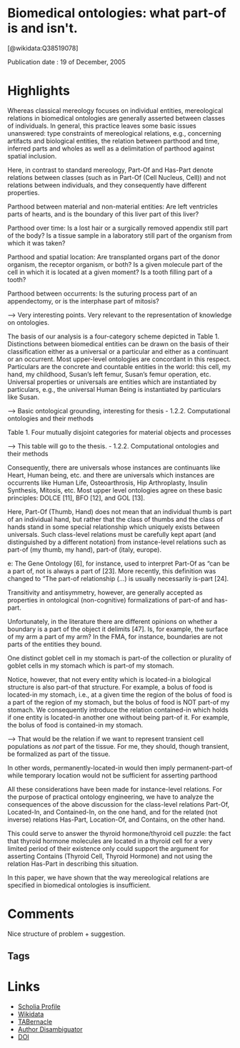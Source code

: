 
Biomedical ontologies: what part-of is and isn't.
=================================================
  
  [@wikidata:Q38519078]  
  
Publication date : 19 of December, 2005  

# Highlights

Whereas classical mereology focuses on individual entities, mereological relations in biomedical ontologies are generally asserted between classes of individuals. In general, this practice leaves some basic issues unanswered: type constraints of mereological relations, e.g., concerning artifacts and biological entities, the relation between parthood and time, inferred parts and wholes as well as a delimitation of parthood against spatial inclusion.

 Here, in contrast to standard mereology, Part-Of and Has-Part denote relations between classes (such as in Part-Of (Cell Nucleus, Cell)) and not relations between individuals, and they consequently have different properties.


Parthood between material and non-material entities: Are left ventricles parts of hearts, and is the boundary of this liver part of this liver?

Parthood over time: Is a lost hair or a surgically removed appendix still part of the body? Is a tissue sample in a laboratory still part of the organism from which it was taken?

Parthood and spatial location: Are transplanted organs part of the donor organism, the receptor organism, or both? Is a given molecule part of the cell in which it is located at a given moment? Is a tooth filling part of a tooth?

Parthood between occurrents: Is the suturing process part of an appendectomy, or is the interphase part of mitosis?

--> Very interesting points. Very relevant to the representation of knowledge on ontologies.


The basis of our analysis is a four-category scheme depicted in Table 1. Distinctions between biomedical entities can be drawn on the basis of their classification either as a universal or a particular and either as a continuant or an occurrent. Most upper-level ontologies are concordant in this respect. Particulars are the concrete and countable entities in the world: this cell, my hand, my childhood, Susan’s left femur, Susan’s femur operation, etc. Universal properties or universals are entities which are instantiated by particulars, e.g., the universal Human Being is instantiated by particulars like Susan.

--> Basic ontological grounding, interesting for thesis - 1.2.2. Computational ontologies and their methods

Table 1. Four mutually disjoint categories for material objects and processes

--> This table will go to the thesis. -  1.2.2. Computational ontologies and their methods


Consequently, there are universals whose instances are continuants like Heart, Human being, etc. and there are universals which instances are occurrents like Human Life, Osteoarthrosis, Hip Arthroplasty, Insulin Synthesis, Mitosis, etc. Most upper level ontologies agree on these basic principles: DOLCE [11], BFO [12], and GOL [13].


Here, Part-Of (Thumb, Hand) does not mean that an individual thumb is part of an individual hand, but rather that the class of thumbs and the class of hands stand in some special relationship which uniquely exists between universals. Such class-level relations must be carefully kept apart (and distinguished by a different notation) from instance-level relations such as part-of (my thumb, my hand), part-of (italy, europe). 


e: The Gene Ontology [6], for instance, used to interpret Part-Of as “can be a part of, not is always a part of [23]. More recently, this definition was changed to “The part-of relationship (…) is usually necessarily is-part [24].

Transitivity and antisymmetry, however, are generally accepted as properties in ontological (non-cognitive) formalizations of part-of and has-part. 

Unfortunately, in the literature there are different opinions on whether a boundary is a part of the object it delimits [47]. Is, for example, the surface of my arm a part of my arm? In the FMA, for instance, boundaries are not parts of the entities they bound.

One distinct goblet cell in my stomach is part-of the collection or plurality of goblet cells in my stomach which is part-of my stomach.

Notice, however, that not every entity which is located-in a biological structure is also part-of that structure. For example, a bolus of food is located-in my stomach, i.e., at a given time the region of the bolus of food is a part of the region of my stomach, but the bolus of food is NOT part-of my stomach. We consequently introduce the relation contained-in which holds if one entity is located-in another one without being part-of it. For example, the bolus of food is contained-in my stomach.

--> That would be the relation if we want to represent transient cell populations as _not_ part of the tissue. For me, they should, though transient, be formalized as part of the tissue.

In other words, permanently-located-in would then imply permanent-part-of while temporary location would not be sufficient for asserting parthood

All these considerations have been made for instance-level relations. For the purpose of practical ontology engineering, we have to analyze the consequences of the above discussion for the class-level relations Part-Of, Located-In, and Contained-In, on the one hand, and for the related (not inverse) relations Has-Part, Location-Of, and Contains, on the other hand.

This could serve to answer the thyroid hormone/thyroid cell puzzle: the fact that thyroid hormone molecules are located in a thyroid cell for a very limited period of their existence only could support the argument for asserting Contains (Thyroid Cell, Thyroid Hormone) and not using the relation Has-Part in describing this situation.

In this paper, we have shown that the way mereological relations are specified in biomedical ontologies is insufficient.

# Comments

Nice structure of problem + suggestion. 

## Tags

# Links
  
 * [Scholia Profile](https://scholia.toolforge.org/work/Q38519078)  
 * [Wikidata](https://www.wikidata.org/wiki/Q38519078)  
 * [TABernacle](https://tabernacle.toolforge.org/?#/tab/manual/Q38519078/P921%3BP4510)  
 * [Author Disambiguator](https://author-disambiguator.toolforge.org/work_item_oauth.php?id=Q38519078&batch_id=&match=1&author_list_id=&doit=Get+author+links+for+work)  
 * [DOI](https://doi.org/10.1016/J.JBI.2005.11.003)  
